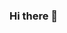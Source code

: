 ### Hi there 👋

<!--
## Hey! I'm Amr. <img src="https://media.giphy.com/media/hvRJCLFzcasrR4ia7z/giphy.gif" width="25px">

[![GitHub amrX2K](https://img.shields.io/github/followers/amrX2K?label=follow&style=social)](https://github.com/amrX2K)
[![Linkedin: amrX2K](https://img.shields.io/badge/daoudieh-blue?style=flat-square&logo=Linkedin&logoColor=white&link=https://www.linkedin.com/in/amrsorour/)](https://www.linkedin.com/in/amrsorour/)
![Visitors](https://visitor-badge.glitch.me/badge?page_id=00xamrx2k&left_color=gray&right_color=blue)
  
I develop software, build technical communities, create content and love meeting new people!


[![00xamrX2K GitHub Stats](https://github-readme-stats.vercel.app/api?username=amrX2K&hide=issues&count_private=true&show_icons=true&theme=calm)](https://github.com/amrX2K/github-readme-stats)


👇🏻 If you like what I do, support me by buying me a [Coffee](https://www.buymeacoffee.com/amrx) ! 

<a href="https://www.buymeacoffee.com/amrx" target="_blank"><img src="https://cdn.buymeacoffee.com/buttons/v2/default-white.png" alt="Buy Me A Book" width="120" ></a>


<!--
**amrX2K/amrX2K** is a ✨ _special_ ✨ repository because its `README.md` (this file) appears on your GitHub profile.

Here are some ideas to get you started:

- 🔭 I’m currently working on ...
- 🌱 I’m currently learning ...
- 👯 I’m looking to collaborate on ...
- 🤔 I’m looking for help with ...
- 💬 Ask me about ...
- 📫 How to reach me: ...
- 😄 Pronouns: ...
- ⚡ Fun fact: ...
-->
